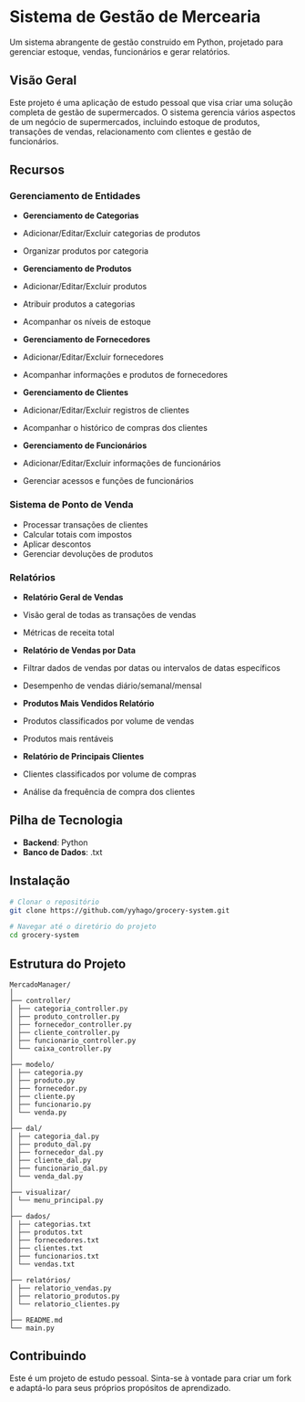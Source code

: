 # Sistema de Gestão de Mercearia

Um sistema abrangente de gestão construido em Python, projetado para gerenciar estoque, vendas, funcionários e gerar relatórios.

## Visão Geral

Este projeto é uma aplicação de estudo pessoal que visa criar uma solução completa de gestão de supermercados. O sistema gerencia vários aspectos de um negócio de supermercados, incluindo estoque de produtos, transações de vendas, relacionamento com clientes e gestão de funcionários.

## Recursos

### Gerenciamento de Entidades
- **Gerenciamento de Categorias**
- Adicionar/Editar/Excluir categorias de produtos
- Organizar produtos por categoria

- **Gerenciamento de Produtos**
- Adicionar/Editar/Excluir produtos
- Atribuir produtos a categorias
- Acompanhar os níveis de estoque

- **Gerenciamento de Fornecedores**
- Adicionar/Editar/Excluir fornecedores
- Acompanhar informações e produtos de fornecedores

- **Gerenciamento de Clientes**
- Adicionar/Editar/Excluir registros de clientes
- Acompanhar o histórico de compras dos clientes

- **Gerenciamento de Funcionários**
- Adicionar/Editar/Excluir informações de funcionários
- Gerenciar acessos e funções de funcionários

### Sistema de Ponto de Venda
- Processar transações de clientes
- Calcular totais com impostos
- Aplicar descontos
- Gerenciar devoluções de produtos

### Relatórios
- **Relatório Geral de Vendas**
- Visão geral de todas as transações de vendas
- Métricas de receita total

- **Relatório de Vendas por Data**
- Filtrar dados de vendas por datas ou intervalos de datas específicos
- Desempenho de vendas diário/semanal/mensal

- **Produtos Mais Vendidos Relatório**
- Produtos classificados por volume de vendas
- Produtos mais rentáveis

- **Relatório de Principais Clientes**
- Clientes classificados por volume de compras
- Análise da frequência de compra dos clientes

## Pilha de Tecnologia

- **Backend**: Python
- **Banco de Dados**: .txt

## Instalação

```bash
# Clonar o repositório
git clone https://github.com/yyhago/grocery-system.git

# Navegar até o diretório do projeto
cd grocery-system
```

## Estrutura do Projeto

```
MercadoManager/
│
├── controller/
│ ├── categoria_controller.py
│ ├── produto_controller.py
│ ├── fornecedor_controller.py
│ ├── cliente_controller.py
│ ├── funcionario_controller.py
│ └── caixa_controller.py
│
├── modelo/
│ ├── categoria.py
│ ├── produto.py
│ ├── fornecedor.py
│ ├── cliente.py
│ ├── funcionario.py
│ └── venda.py
│
├── dal/
│ ├── categoria_dal.py
│ ├── produto_dal.py
│ ├── fornecedor_dal.py
│ ├── cliente_dal.py
│ ├── funcionario_dal.py
│ └── venda_dal.py
│
├── visualizar/
│ └── menu_principal.py
│
├── dados/
│ ├── categorias.txt
│ ├── produtos.txt
│ ├── fornecedores.txt
│ ├── clientes.txt
│ ├── funcionarios.txt
│ └── vendas.txt
│
├── relatórios/
│ ├── relatorio_vendas.py
│ ├── relatorio_produtos.py
│ └── relatorio_clientes.py
│
├── README.md
└── main.py
```

## Contribuindo

Este é um projeto de estudo pessoal. Sinta-se à vontade para criar um fork e adaptá-lo para seus próprios propósitos de aprendizado.
